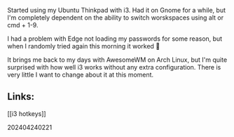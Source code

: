 Started using my Ubuntu Thinkpad with i3. Had it on Gnome for a while, but I'm completely dependent on the ability to switch worskspaces using alt or cmd + 1-9.

I had a problem with Edge not loading my passwords for some reason, but when I randomly tried again this morning it worked 🤷

It brings me back to my days with AwesomeWM on Arch Linux, but I'm quite surprised with how well i3 works without any extra configuration. There is very little I want to change about it at this moment.

## Links:


[[i3 hotkeys]]

202404240221